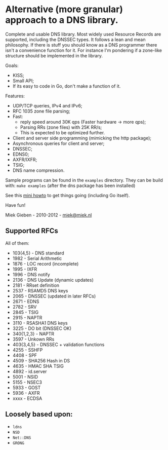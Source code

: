 # Alternative (more granular) approach to a DNS library.

Complete and usable DNS library. Most widely used Resource Records are
supported, including the DNSSEC types. It follows a lean and mean philosophy.
If there is stuff you should know as a DNS programmer there isn't a convenience
function for it. For instance I'm pondering if a zone-like structure should be
implemented in the library.

Goals:
* KISS;
* Small API;
* If its easy to code in Go, don't make a function of it.

Features:

* UDP/TCP queries, IPv4 and IPv6;
* RFC 1035 zone file parsing;
* Fast: 
    * reply speed around 30K qps (Faster hardware -> more qps);
    * Parsing RRs (zone files) with 25K RR/s; 
    * This is expected to be optimized further.
* Client and server side programming (mimicking the http package);
* Asynchronous queries for client and server;
* DNSSEC;
* EDNS0;
* AXFR/IXFR;
* TSIG;
* DNS name compression.

Sample programs can be found in the `examples` directory. They can 
be build with: `make examples` (after the dns package has been installed)

See this [mini howto](http://www.miek.nl/blog/archives/2012/01/23/super-short_guide_to_getting_q/index.html)
to get things going (including Go itself).

Have fun!

Miek Gieben  -  2010-2012 - miek@miek.nl

## Supported RFCs

All of them:

* 103{4,5}  - DNS standard
* 1982 - Serial Arithmetic
* 1876 - LOC record (incomplete)
* 1995 - IXFR
* 1996 - DNS notify
* 2136 - DNS Update (dynamic updates)
* 2181 - RRset definition
* 2537 - RSAMD5 DNS keys
* 2065 - DNSSEC (updated in later RFCs)
* 2671 - EDNS
* 2782 - SRV
* 2845 - TSIG
* 2915 - NAPTR
* 3110 - RSASHA1 DNS keys
* 3225 - DO bit (DNSSEC OK)
* 340{1,2,3} - NAPTR
* 3597 - Unkown RRs
* 403{3,4,5} - DNSSEC + validation functions
* 4255 - SSHFP
* 4408 - SPF
* 4509 - SHA256 Hash in DS
* 4635 - HMAC SHA TSIG
* 4892 - id.server
* 5001 - NSID 
* 5155 - NSEC3
* 5933 - GOST
* 5936 - AXFR
* xxxx - ECDSA

## Loosely based upon:

* `ldns`
* `NSD`
* `Net::DNS`
* `GRONG`
